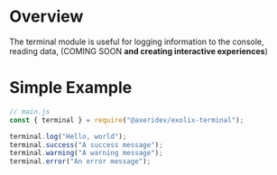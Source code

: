 # Overview
The terminal module is useful for logging information to the console, reading data, (COMING SOON **and creating interactive experiences**)

# Simple Example
```js
// main.js
const { terminal } = require("@axeridev/exolix-terminal");

terminal.log("Hello, world");
terminal.success("A success message");
terminal.warning("A warning message");
terminal.error("An error message");
```